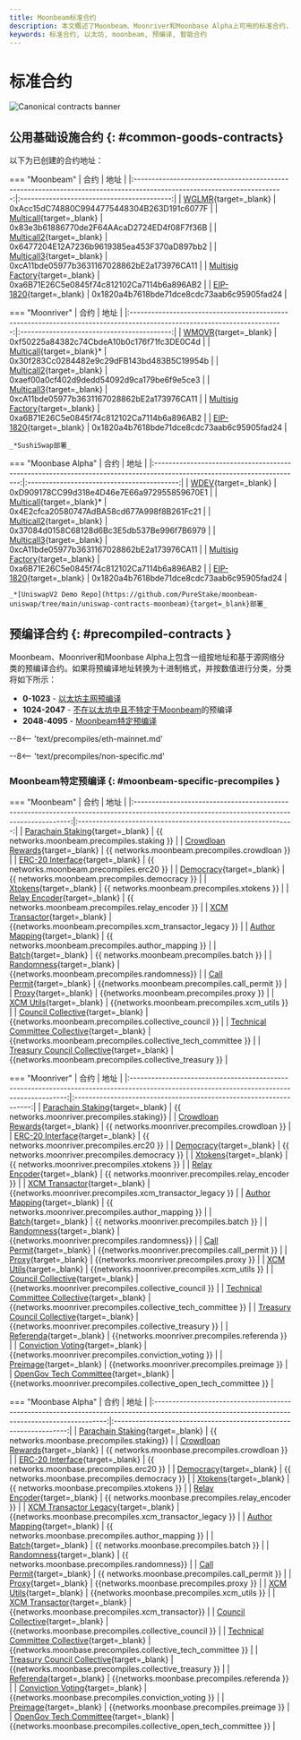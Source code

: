 ```yaml
---
title: Moonbeam标准合约
description: 本文概述了Moonbeam、Moonriver和Moonbase Alpha上可用的标准合约，包括一些公用基础设施和预编译合约。
keywords: 标准合约, 以太坊, moonbeam, 预编译, 智能合约
---
```


# 标准合约

![Canonical contracts banner](/images/builders/build/canonical-contracts/canonical-contracts-banner.png)

## 公用基础设施合约 {: #common-goods-contracts}

以下为已创建的合约地址：

=== "Moonbeam"
    |                                                          合约                                                           |                    地址                    |
    |:-----------------------------------------------------------------------------------------------------------------------:|:------------------------------------------:|
    |      [WGLMR](https://moonbeam.moonscan.io/address/0xAcc15dC74880C9944775448304B263D191c6077F#code){target=_blank}       | 0xAcc15dC74880C9944775448304B263D191c6077F |
    |    [Multicall](https://moonbeam.moonscan.io/address/0x83e3b61886770de2F64AAcaD2724ED4f08F7f36B#code){target=_blank}     | 0x83e3b61886770de2F64AAcaD2724ED4f08F7f36B |
    |    [Multicall2](https://moonbeam.moonscan.io/address/0x6477204E12A7236b9619385ea453F370aD897bb2#code){target=_blank}    | 0x6477204E12A7236b9619385ea453F370aD897bb2 |
    |    [Multicall3](https://moonbeam.moonscan.io/address/0xca11bde05977b3631167028862be2a173976ca11#code){target=_blank}    | 0xcA11bde05977b3631167028862bE2a173976CA11 |
    | [Multisig Factory](https://moonbeam.moonscan.io/address/0xa6B71E26C5e0845f74c812102Ca7114b6a896AB2#code){target=_blank} | 0xa6B71E26C5e0845f74c812102Ca7114b6a896AB2 |
    |                           [EIP-1820](https://eips.ethereum.org/EIPS/eip-1820){target=_blank}                            | 0x1820a4b7618bde71dce8cdc73aab6c95905fad24 |


=== "Moonriver"
    |                                                           合约                                                           |                    地址                    |
    |:------------------------------------------------------------------------------------------------------------------------:|:------------------------------------------:|
    |      [WMOVR](https://moonriver.moonscan.io/address/0xf50225a84382c74CbdeA10b0c176f71fc3DE0C4d#code){target=_blank}       | 0xf50225a84382c74CbdeA10b0c176f71fc3DE0C4d |
    |    [Multicall](https://moonriver.moonscan.io/address/0x30f283Cc0284482e9c29dFB143bd483B5C19954b#code){target=_blank}*    | 0x30f283Cc0284482e9c29dFB143bd483B5C19954b |
    |    [Multicall2](https://moonriver.moonscan.io/address/0xaef00a0cf402d9dedd54092d9ca179be6f9e5ce3#code){target=_blank}    | 0xaef00a0cf402d9dedd54092d9ca179be6f9e5ce3 |
    |   [Multicall3](https://moonriver.moonscan.io/address/0xca11bde05977b3631167028862be2a173976ca11#code/){target=_blank}    | 0xcA11bde05977b3631167028862bE2a173976CA11 |
    | [Multisig Factory](https://moonriver.moonscan.io/address/0xa6B71E26C5e0845f74c812102Ca7114b6a896AB2#code){target=_blank} | 0xa6B71E26C5e0845f74c812102Ca7114b6a896AB2 |
    |                            [EIP-1820](https://eips.ethereum.org/EIPS/eip-1820){target=_blank}                            | 0x1820a4b7618bde71dce8cdc73aab6c95905fad24 |


    _*SushiSwap部署_

=== "Moonbase Alpha"
    |                                                          合约                                                           |                    地址                    |
    |:-----------------------------------------------------------------------------------------------------------------------:|:------------------------------------------:|
    |       [WDEV](https://moonbase.moonscan.io/address/0xD909178CC99d318e4D46e7E66a972955859670E1#code){target=_blank}       | 0xD909178CC99d318e4D46e7E66a972955859670E1 |
    |    [Multicall](https://moonbase.moonscan.io/address/0x4E2cfca20580747AdBA58cd677A998f8B261Fc21#code){target=_blank}*    | 0x4E2cfca20580747AdBA58cd677A998f8B261Fc21 |
    |    [Multicall2](https://moonbase.moonscan.io/address/0x37084d0158C68128d6Bc3E5db537Be996f7B6979#code){target=_blank}    | 0x37084d0158C68128d6Bc3E5db537Be996f7B6979 |
    |   [Multicall3](https://moonbase.moonscan.io/address/0xca11bde05977b3631167028862be2a173976ca11#code/){target=_blank}    | 0xcA11bde05977b3631167028862bE2a173976CA11 |
    | [Multisig Factory](https://moonbase.moonscan.io/address/0xa6B71E26C5e0845f74c812102Ca7114b6a896AB2#code){target=_blank} | 0xa6B71E26C5e0845f74c812102Ca7114b6a896AB2 |
    |                           [EIP-1820](https://eips.ethereum.org/EIPS/eip-1820){target=_blank}                            | 0x1820a4b7618bde71dce8cdc73aab6c95905fad24 |

    _*[UniswapV2 Demo Repo](https://github.com/PureStake/moonbeam-uniswap/tree/main/uniswap-contracts-moonbeam){target=_blank}部署_

## 预编译合约 {: #precompiled-contracts }

Moonbeam、Moonriver和Moonbase Alpha上包含一组按地址和基于源网络分类的预编译合约。如果将预编译地址转换为十进制格式，并按数值进行分类，分类将如下所示：

- **0-1023** - [以太坊主网预编译](#ethereum-mainnet-precompiles)
- **1024-2047** - [不在以太坊中且不特定于Moonbeam](#non-moonbeam-specific-nor-ethereum-precomiles)的预编译
- **2048-4095** - [Moonbeam特定预编译](#moonbeam-specific-precompiles)

--8<-- 'text/precompiles/eth-mainnet.md'

--8<-- 'text/precompiles/non-specific.md'

### Moonbeam特定预编译 {: #moonbeam-specific-precompiles }

=== "Moonbeam"
    |                                                                    合约                                                                    |                             地址                             |
    |:------------------------------------------------------------------------------------------------------------------------------------------:|:------------------------------------------------------------:|
    |  [Parachain Staking](https://github.com/PureStake/moonbeam/blob/master/precompiles/parachain-staking/StakingInterface.sol){target=_blank}  |         {{ networks.moonbeam.precompiles.staking }}          |
    | [Crowdloan Rewards](https://github.com/PureStake/moonbeam/blob/master/precompiles/crowdloan-rewards/CrowdloanInterface.sol){target=_blank} |        {{ networks.moonbeam.precompiles.crowdloan }}         |
    |         [ERC-20 Interface](https://github.com/PureStake/moonbeam/blob/master/precompiles/balances-erc20/ERC20.sol){target=_blank}          |          {{ networks.moonbeam.precompiles.erc20 }}           |
    |     [Democracy](https://github.com/PureStake/moonbeam/blob/master/precompiles/pallet-democracy/DemocracyInterface.sol){target=_blank}      |        {{ networks.moonbeam.precompiles.democracy }}         |
    |                [Xtokens](https://github.com/PureStake/moonbeam/blob/master/precompiles/xtokens/Xtokens.sol){target=_blank}                 |         {{ networks.moonbeam.precompiles.xtokens }}          |
    |        [Relay Encoder](https://github.com/PureStake/moonbeam/blob/master/precompiles/relay-encoder/RelayEncoder.sol){target=_blank}        |      {{ networks.moonbeam.precompiles.relay_encoder }}       |
    |  [XCM Transactor](https://github.com/PureStake/moonbeam/blob/master/precompiles/xcm-transactor/src/v1/XcmTransactorV1.sol){target=_blank}  |   {{networks.moonbeam.precompiles.xcm_transactor_legacy }}   |
    |  [Author Mapping](https://github.com/PureStake/moonbeam/blob/master/precompiles/author-mapping/AuthorMappingInterface.sol){target=_blank}  |      {{ networks.moonbeam.precompiles.author_mapping }}      |
    |                   [Batch](https://github.com/PureStake/moonbeam/blob/master/precompiles/batch/Batch.sol){target=_blank}                    |          {{ networks.moonbeam.precompiles.batch }}           |
    |            [Randomness](https://github.com/PureStake/moonbeam/blob/master/precompiles/randomness/Randomness.sol){target=_blank}            |         {{networks.moonbeam.precompiles.randomness}}         |
    |           [Call Permit](https://github.com/PureStake/moonbeam/blob/master/precompiles/call-permit/CallPermit.sol){target=_blank}           |        {{networks.moonbeam.precompiles.call_permit }}        |
    |                   [Proxy](https://github.com/PureStake/moonbeam/blob/master/precompiles/proxy/Proxy.sol){target=_blank}                    |           {{networks.moonbeam.precompiles.proxy }}           |
    |              [XCM Utils](https://github.com/PureStake/moonbeam/blob/master/precompiles/xcm-utils/XcmUtils.sol){target=_blank}              |         {{networks.moonbeam.precompiles.xcm_utils }}         |
    |        [Council Collective](https://github.com/PureStake/moonbeam/blob/master/precompiles/collective/Collective.sol){target=_blank}        |    {{networks.moonbeam.precompiles.collective_council }}     |
    |  [Technical Committee Collective](https://github.com/PureStake/moonbeam/blob/master/precompiles/collective/Collective.sol){target=_blank}  | {{networks.moonbeam.precompiles.collective_tech_committee }} |
    |   [Treasury Council Collective](https://github.com/PureStake/moonbeam/blob/master/precompiles/collective/Collective.sol){target=_blank}    |    {{networks.moonbeam.precompiles.collective_treasury }}    |

=== "Moonriver"
    |                                                                    合约                                                                    |                                地址                                |
    |:------------------------------------------------------------------------------------------------------------------------------------------:|:------------------------------------------------------------------:|
    |  [Parachain Staking](https://github.com/PureStake/moonbeam/blob/master/precompiles/parachain-staking/StakingInterface.sol){target=_blank}  |            {{ networks.moonriver.precompiles.staking}}             |
    | [Crowdloan Rewards](https://github.com/PureStake/moonbeam/blob/master/precompiles/crowdloan-rewards/CrowdloanInterface.sol){target=_blank} |           {{ networks.moonriver.precompiles.crowdloan }}           |
    |         [ERC-20 Interface](https://github.com/PureStake/moonbeam/blob/master/precompiles/balances-erc20/ERC20.sol){target=_blank}          |             {{ networks.moonriver.precompiles.erc20 }}             |
    |     [Democracy](https://github.com/PureStake/moonbeam/blob/master/precompiles/pallet-democracy/DemocracyInterface.sol){target=_blank}      |           {{ networks.moonriver.precompiles.democracy }}           |
    |                [Xtokens](https://github.com/PureStake/moonbeam/blob/master/precompiles/xtokens/Xtokens.sol){target=_blank}                 |            {{ networks.moonriver.precompiles.xtokens }}            |
    |        [Relay Encoder](https://github.com/PureStake/moonbeam/blob/master/precompiles/relay-encoder/RelayEncoder.sol){target=_blank}        |         {{ networks.moonriver.precompiles.relay_encoder }}         |
    |  [XCM Transactor](https://github.com/PureStake/moonbeam/blob/master/precompiles/xcm-transactor/src/v1/XcmTransactorV1.sol){target=_blank}  |     {{networks.moonriver.precompiles.xcm_transactor_legacy }}      |
    |  [Author Mapping](https://github.com/PureStake/moonbeam/blob/master/precompiles/author-mapping/AuthorMappingInterface.sol){target=_blank}  |        {{ networks.moonriver.precompiles.author_mapping }}         |
    |                   [Batch](https://github.com/PureStake/moonbeam/blob/master/precompiles/batch/Batch.sol){target=_blank}                    |             {{ networks.moonriver.precompiles.batch }}             |
    |            [Randomness](https://github.com/PureStake/moonbeam/blob/master/precompiles/randomness/Randomness.sol){target=_blank}            |           {{networks.moonriver.precompiles.randomness}}            |
    |           [Call Permit](https://github.com/PureStake/moonbeam/blob/master/precompiles/call-permit/CallPermit.sol){target=_blank}           |          {{networks.moonriver.precompiles.call_permit }}           |
    |                   [Proxy](https://github.com/PureStake/moonbeam/blob/master/precompiles/proxy/Proxy.sol){target=_blank}                    |             {{networks.moonriver.precompiles.proxy }}              |
    |              [XCM Utils](https://github.com/PureStake/moonbeam/blob/master/precompiles/xcm-utils/XcmUtils.sol){target=_blank}              |           {{networks.moonriver.precompiles.xcm_utils }}            |
    |        [Council Collective](https://github.com/PureStake/moonbeam/blob/master/precompiles/collective/Collective.sol){target=_blank}        |       {{networks.moonriver.precompiles.collective_council }}       |
    |  [Technical Committee Collective](https://github.com/PureStake/moonbeam/blob/master/precompiles/collective/Collective.sol){target=_blank}  |   {{networks.moonriver.precompiles.collective_tech_committee }}    |
    |   [Treasury Council Collective](https://github.com/PureStake/moonbeam/blob/master/precompiles/collective/Collective.sol){target=_blank}    |      {{networks.moonriver.precompiles.collective_treasury }}       |
    |             [Referenda](https://github.com/PureStake/moonbeam/blob/master/precompiles/referenda/Referenda.sol){target=_blank}              |           {{networks.moonriver.precompiles.referenda }}            |
    |  [Conviction Voting](https://github.com/PureStake/moonbeam/blob/master/precompiles/conviction-voting/ConvictionVoting.sol){target=_blank}  |       {{networks.moonriver.precompiles.conviction_voting }}        |
    |               [Preimage](https://github.com/PureStake/moonbeam/blob/master/precompiles/preimage/Preimage.sol){target=_blank}               |            {{networks.moonriver.precompiles.preimage }}            |
    |      [OpenGov Tech Committee](https://github.com/PureStake/moonbeam/blob/master/precompiles/collective/Collective.sol){target=_blank}      | {{networks.moonriver.precompiles.collective_open_tech_committee }} |
    
=== "Moonbase Alpha"
    |                                                                      合约                                                                       |                               地址                                |
    |:-----------------------------------------------------------------------------------------------------------------------------------------------:|:-----------------------------------------------------------------:|
    |    [Parachain Staking](https://github.com/PureStake/moonbeam/blob/master/precompiles/parachain-staking/StakingInterface.sol){target=_blank}     |            {{ networks.moonbase.precompiles.staking}}             |
    |   [Crowdloan Rewards](https://github.com/PureStake/moonbeam/blob/master/precompiles/crowdloan-rewards/CrowdloanInterface.sol){target=_blank}    |           {{ networks.moonbase.precompiles.crowdloan }}           |
    |            [ERC-20 Interface](https://github.com/PureStake/moonbeam/blob/master/precompiles/balances-erc20/ERC20.sol){target=_blank}            |             {{ networks.moonbase.precompiles.erc20 }}             |
    |        [Democracy](https://github.com/PureStake/moonbeam/blob/master/precompiles/pallet-democracy/DemocracyInterface.sol){target=_blank}        |           {{ networks.moonbase.precompiles.democracy }}           |
    |                   [Xtokens](https://github.com/PureStake/moonbeam/blob/master/precompiles/xtokens/Xtokens.sol){target=_blank}                   |            {{ networks.moonbase.precompiles.xtokens }}            |
    |          [Relay Encoder](https://github.com/PureStake/moonbeam/blob/master/precompiles/relay-encoder/RelayEncoder.sol){target=_blank}           |         {{ networks.moonbase.precompiles.relay_encoder }}         |
    | [XCM Transactor Legacy](https://github.com/PureStake/moonbeam/blob/master/precompiles/xcm-transactor/src/v1/XcmTransactorV1.sol){target=_blank} |     {{networks.moonbase.precompiles.xcm_transactor_legacy }}      |
    |    [Author Mapping](https://github.com/PureStake/moonbeam/blob/master/precompiles/author-mapping/AuthorMappingInterface.sol){target=_blank}     |        {{ networks.moonbase.precompiles.author_mapping }}         |
    |                      [Batch](https://github.com/PureStake/moonbeam/blob/master/precompiles/batch/Batch.sol){target=_blank}                      |             {{ networks.moonbase.precompiles.batch }}             |
    |              [Randomness](https://github.com/PureStake/moonbeam/blob/master/precompiles/randomness/Randomness.sol){target=_blank}               |           {{ networks.moonbase.precompiles.randomness}}           |
    |             [Call Permit](https://github.com/PureStake/moonbeam/blob/master/precompiles/call-permit/CallPermit.sol){target=_blank}              |          {{ networks.moonbase.precompiles.call_permit }}          |
    |                      [Proxy](https://github.com/PureStake/moonbeam/blob/master/precompiles/proxy/Proxy.sol){target=_blank}                      |             {{networks.moonbase.precompiles.proxy }}              |
    |                [XCM Utils](https://github.com/PureStake/moonbeam/blob/master/precompiles/xcm-utils/XcmUtils.sol){target=_blank}                 |           {{networks.moonbase.precompiles.xcm_utils }}            |
    |    [XCM Transactor](https://github.com/PureStake/moonbeam/blob/master/precompiles/xcm-transactor/src/v2/XcmTransactorV2.sol){target=_blank}     |         {{networks.moonbase.precompiles.xcm_transactor}}          |
    |          [Council Collective](https://github.com/PureStake/moonbeam/blob/master/precompiles/collective/Collective.sol){target=_blank}           |       {{networks.moonbase.precompiles.collective_council }}       |
    |    [Technical Committee Collective](https://github.com/PureStake/moonbeam/blob/master/precompiles/collective/Collective.sol){target=_blank}     |   {{networks.moonbase.precompiles.collective_tech_committee }}    |
    |      [Treasury Council Collective](https://github.com/PureStake/moonbeam/blob/master/precompiles/collective/Collective.sol){target=_blank}      |      {{networks.moonbase.precompiles.collective_treasury }}       |
    |                [Referenda](https://github.com/PureStake/moonbeam/blob/master/precompiles/referenda/Referenda.sol){target=_blank}                |           {{networks.moonbase.precompiles.referenda }}            |
    |    [Conviction Voting](https://github.com/PureStake/moonbeam/blob/master/precompiles/conviction-voting/ConvictionVoting.sol){target=_blank}     |       {{networks.moonbase.precompiles.conviction_voting }}        |
    |                 [Preimage](https://github.com/PureStake/moonbeam/blob/master/precompiles/preimage/Preimage.sol){target=_blank}                  |            {{networks.moonbase.precompiles.preimage }}            |
    |        [OpenGov Tech Committee](https://github.com/PureStake/moonbeam/blob/master/precompiles/collective/Collective.sol){target=_blank}         | {{networks.moonbase.precompiles.collective_open_tech_committee }} |